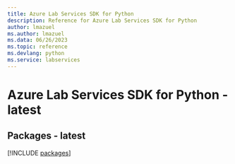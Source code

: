 ```yaml
---
title: Azure Lab Services SDK for Python
description: Reference for Azure Lab Services SDK for Python
author: lmazuel
ms.author: lmazuel
ms.data: 06/26/2023
ms.topic: reference
ms.devlang: python
ms.service: labservices
---
```

# Azure Lab Services SDK for Python - latest
## Packages - latest
[!INCLUDE [packages](lab-services-index.md)]